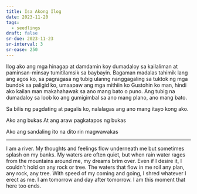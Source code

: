 ```yaml
---
title: Isa Akong Ilog
date: 2023-11-20
tags:
  - seedlings
draft: false
sr-due: 2023-11-23
sr-interval: 3
sr-ease: 250
---
```

Ilog ako
ang mga hinagap at damdamin koy dumadaloy sa kailaliman at paminsan-minsay tumitilamsik sa baybayin.
Bagaman madalas tahimik lang ang agos ko, sa pagragasa ng tubig ulanng nanggagaling sa tuktok ng mga bundok sa paligid ko, umaapaw ang mga mithiin ko
Gustohin ko man, hindi ako kailan man makahahawak sa ano mang bato o puno.
Ang tubig na dumadaloy sa loob ko ang gumigimbal sa ano mang plano, ano mang bato.

Sa bilis ng pagdating at pagalis ko, nalalagas ang ano mang itayo kong ako.

Ako ang bukas
At ang araw pagkatapos ng bukas

Ako ang sandaling ito na dito rin magwawakas

***
I am a river. My thoughts and feelings flow underneath me but sometimes splash on my banks. My waters are often quiet, but when rain water rages from the mountains around me, my dreams brim over. Even if I desire it, I couldn't hold on any rock or tree. The waters that flow in me roil any plan, any rock, any tree. With speed of my coming and going, I shred whatever I erect as me. I am tomorrow and day after tomorrow. I am this moment that here too ends.